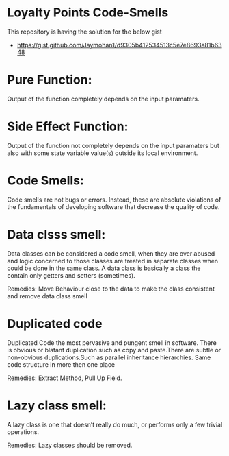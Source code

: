 # Loyalty Points Code-Smells

This repository is having the solution for the below gist

* https://gist.github.com/Jaymohan1/d9305b412534513c5e7e8693a81b6348

# Pure Function:

Output of the function completely depends on the input paramaters.

# Side Effect Function:

Output of the function not completely depends on the input paramaters but also with some state variable value(s) outside its local environment.

# Code Smells:

Code smells are not bugs or errors. Instead, these are absolute violations of the fundamentals of developing software that decrease the quality of code.

# Data clsss smell:

Data classes can be considered a code smell, when they are over abused and logic concerned to those classes are treated in separate classes when could be done in the same class. A data class is basically a class the contain only getters and setters (sometimes).

Remedies: Move Behaviour close to the data to make the class consistent and remove data class smell

# Duplicated code

Duplicated Code the most pervasive and pungent smell in software. There is obvious or blatant duplication such as copy and paste.There are subtle or non-obvious duplications.Such as parallel inheritance hierarchies. Same code structure in more then one place

Remedies: Extract Method, Pull Up Field.

# Lazy class smell:

A lazy class is one that doesn’t really do much, or performs only a few trivial operations. 

Remedies: Lazy classes should be removed.


